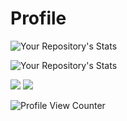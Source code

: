 # Profile

![Your Repository's Stats](https://github-readme-stats.vercel.app/api?username=williamhnyohei&show_icons=true&theme=tokyonight)

![Your Repository's Stats](https://github-readme-stats.vercel.app/api/top-langs/?username=williamhnyohei&theme=tokyonight)

<div>
  <a href="https://www.linkedin.com/in/william-hideki-nishijima-yohei-a60a5b226/" target="_blank"><img src="https://img.shields.io/badge/-LinkedIn-%230077B5?style=for-the-badge&logo=linkedin&logoColor=white" target="_blank"></a>
  <a href = "mailto:williamhnyohei@gmail.com"><img src="https://img.shields.io/badge/-Gmail-%23333?style=for-the-badge&logo=gmail&logoColor=white" target="_blank">    </a>
</div>

![Profile View Counter](https://komarev.com/ghpvc/?username=williamhnyohei)
